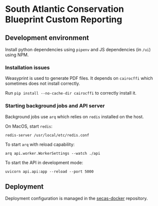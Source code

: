 # South Atlantic Conservation Blueprint Custom Reporting

## Development environment

Install python dependencies using `pipenv` and JS dependencies (in `/ui`) using NPM.

### Installation issues

Weasyprint is used to generate PDF files. It depends on `cairocffi` which sometimes does not install correctly.

Run `pip install --no-cache-dir cairocffi` to correctly install it.

### Starting background jobs and API server

Background jobs use `arq` which relies on `redis` installed on the host.

On MacOS, start `redis`:

```
redis-server /usr/local/etc/redis.conf
```

To start `arq` with reload capability:

```
arq api.worker.WorkerSettings --watch ./api
```

To start the API in development mode:

```
uvicorn api.api:app --reload --port 5000
```

## Deployment

Deployment configuration is managed in the [secas-docker](https://github.com/astutespruce/secas-docker) repository.
